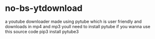 # no-bs-ytdownload
a youtube downloader made using pytube which is user friendly and downloads in mp4 and mp3
youll need to install pytube if you wanna use this source code
pip3 install pytube3

